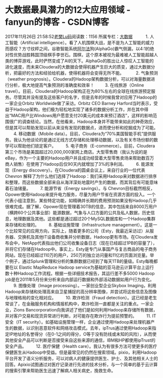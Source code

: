# 大数据最具潜力的12大应用领域 - fanyun的博客 - CSDN博客
2017年11月26日 21:58:52[老樊Lu码](https://me.csdn.net/fanyun_01)阅读数：1156
所属专栏：[大数据](https://blog.csdn.net/column/details/bigdata01.html)
          1. 人工智能（Artificial intelligence）。看了人机围棋大战，是不是为人工智能的威力而感叹？方寸纹枰之间，谷歌智能系统[阿尔法](http://db.auto.sohu.com/model_2802/)狗(AlphaGo)霸气侧漏，以4:1的绝对性优势战胜韩国顶级棋手李世石。围棋，这个原本被视为最难被人工智能超越人类的博弈游戏，此时俨然变成了AI的天下。AlphaGo的胜出让人惊叹人工智能的进化速度，而未来Cloudera的大数据会使得机器产生巨大的质变，通过大数据分析，把最好的方法和经验给机器，使得机器将会变得无所不能。
         2. 气象预测（weather prognosis）。Cloudera的Hadoop架构数据分析，可以对海量数据进行分析，极大地提高气象预测的准确度和效率！
        3. 在线旅游（Online travel）。目前，Cloudera的Hadoop架构正在为80%左右的全球在线旅游预定服务。尽管其并没有提及这些客户的名字，但是去年的时候我曾对应用了Hadoop的一家企业Orbitz Worldwide做了采访。Orbitz CEO Barney Harford当时表示，受益于Hadoop架构，他们极为轻松地实现了诸多的数据分析工作，并在其中得出“MAC用户比Windows用户愿意支付20美元的成本来预订酒店”，这样的影响范围很广的调查结论。当然，在他看来，Hadoop本身并不能带来如此的神奇效应，但是其可以帮助发现以前从来没有发现的数据点，进而使分析和挖掘成为了可能。
　　4. 移动数据（Mobile data）。目前，Cloudera为“70%美国智能手机”提供服务。我认为他谈论的是通过无线方式存储和处理移动数据，以及有关市场份额的数学可以帮助他们锁定客户。
　　5. 电子商务（E-commerce）。目前，Cloudera第三个市场是美国超过20,000,000家网上商店。大型零售商（我认为说的是eBay，作为一个主要的Hadoop用户并且成功经营着大型零售卖场来帮助数百万商人销售）在使用了Hadoop后仅90天内就增加了3%的净利润。
　　6. 能源发现（Energy discovery）。在Cloudera的圆桌会议上，来自行业的一位代表 Chevron 解释了为什么他们选择了Hadoop：我们采用Hadoop来对数据进行排序和整理，而这些数据全部来自从海洋深处地震时产生的数据，而其背后有可能意味着石油储量。
　　7. 能源节省（Energy savings）。与 Chevron目标截然相反，Opower使用Hadoop来提升电力服务，尽量为用户节省在资源方面的投入。一个代表小组注意到，某些特定功能，如精确并长期的费用预测如果没有Hadoop几乎很难完成。据了解，Opower现在管理着30TB的信息，其中包括来自8000万用户（横跨60个公共事业部）能源数据，气象与人口方面的公共及私人数据，历史信息，地理数据及其他。这些都是通过超过20个MySQL数据库和一个Hadoop集群来存储和处理的。
　　8. 基础设施管理（Infrastructure management）。这是一个比较常见的应用方向，实际上，随着更多的公司（Esty，我最近采访过）从服务器、交换机及其他IT设备商收集并分析数据，Hadoop更有市场。在Cloudera发布会中，NetApp代表指出他们公司收集设备日志（现在已经超过1PB的容量了），并将它们存储在Hadoop中。事实上，Esty是专门从事国产与复古商品的电子商务网站，现在已经超过110万的用户，250万的独立访问量和11亿的页面浏览量。举个例子，通过Splunk管理和分析的集群数据已经到了每天1TB的量级。Esty每晚都要在以
 Elastic MapReduce Hadoop service为基础的亚马逊云计算平台上运行数十种Hadoop工作流程。根据一些详细技术报告，其运行差不多5000 Hadoop job是在2011年5月份来分析来自内部运行数据和外部活动数据如用户行为变化。
　　9. 图像处理（Image processing）。一家创业型企业Skybox Imaging，利用Hadoop来存储和处理高来自卫星捕捉的高分辨率图像，并尝试将这些信息及图像与地理格局的变化相对应。
　　10. 欺诈检测（Fraud detection）。这已经是老生常谈了，在金融服务机构和情报机构中，欺诈检测一直都是关注的重点。一家企业，Zions Bancorporation向我讲述了他们是如何利用Hadoop来存储所有数据，并对客户交易和现货异常进行判断，对可能存在欺诈行为提前预警的。
　　11. IT安全（IT security）。如基础设施管理一样，企业通过使用Hadoop来处理机器产生的数据，以识别恶意软件和网络攻击模式。去年，ipTrus通过使用Hadoop来指定IP地址的名誉得分（在0-1之间的得分，O等于没有防线或未知的风险），从而使其他安全产品可以判断是否接受来自这些来源的通信，IBM和HP都使用ipTrust的安全产品。
　　12. 医疗保健（Health care）。我认为有很多方法可使更多的医疗保健医生从Hadoop中受益。但是最常见的仍然在搜索领域。pixio，利用Hadoop平台开发了语义分析服务，可以对病人的健康提供医生、护士、及其他相关人士的回答。Apixio试图通过对医疗记录进行先进的技术分析，与一个简单的基于云计算的搜索引擎来帮助医生迅速了解病人相关病史，挽救生命。
